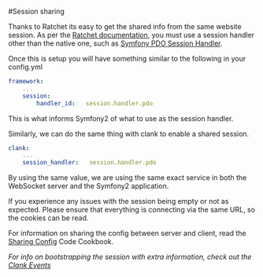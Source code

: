 #Session sharing

Thanks to Ratchet its easy to get the shared info from the same website session. As per the [Ratchet documentation](http://socketo.me/docs/sessions), you must use a session handler other than the native one, such as [Symfony PDO Session Handler](http://symfony.com/doc/master/cookbook/configuration/pdo_session_storage.html).

Once this is setup you will have something similar to the following in your config.yml

```yaml
framework:
    ...
    session:
        handler_id:   session.handler.pdo
```

This is what informs Symfony2 of what to use as the session handler.

Similarly, we can do the same thing with clank to enable a shared session.


```yaml
clank:
    ...
    session_handler:   session.handler.pdo
```

By using the same value, we are using the same exact service in both the WebSocket server and the Symfony2 application.

If you experience any issues with the session being empty or not as expected. Please ensure that everything is connecting via the same URL, so the cookies can be read.

For information on sharing the config between server and client, read the [Sharing Config](code/SharingConfig.md) Code Cookbook.

_For info on bootstrapping the session with extra information, check out the [Clank Events](ClankEvents.md)_
